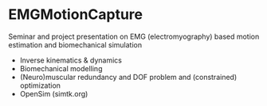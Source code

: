 # EMGMotionCapture
Seminar and project presentation on EMG (electromyography) based motion estimation and biomechanical simulation

* Inverse kinematics & dynamics
* Biomechanical modelling
* (Neuro)muscular redundancy and DOF problem and (constrained) optimization
* OpenSim (simtk.org)
